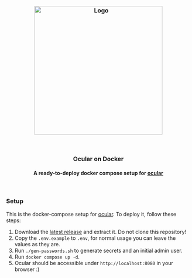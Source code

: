<br/>

<h3 align="center">
    <img src="https://github.com/simonwep/openvpn-pihole/assets/30767528/a965ecf1-696e-46ea-85ad-87ce4bdb8791" alt="Logo" width="350">
</h3>

<br/>

<div align="center">
  <h3>Ocular on Docker</h3>
  <h4>A ready-to-deploy docker compose setup for <a href="https://github.com/simonwep/ocular">ocular</a></h4>
</div>

<br/>

### Setup

This is the docker-compose setup for [ocular](https://github.com/simonwep/ocular).
To deploy it, follow these steps:

1. Download the [latest release](https://github.com/simonwep/ocular-docker/releases/latest) and extract it. Do not clone this repository!
2. Copy the `.env.example` to `.env`, for normal usage you can leave the values as they are.
3. Run `./gen-passwords.sh` to generate secrets and an initial admin user.
4. Run `docker compose up -d`.
5. Ocular should be accessible under `http://localhost:8080` in your browser :)
